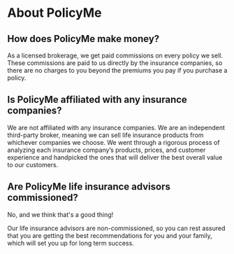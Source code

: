 # About PolicyMe

## How does PolicyMe make money?

As a licensed brokerage, we get paid commissions on every policy we sell. These commissions are paid to us directly by the insurance companies, so there are no charges to you beyond the premiums you pay if you purchase a policy.

## Is PolicyMe affiliated with any insurance companies?

We are not affiliated with any insurance companies. We are an independent third-party broker, meaning we can sell life insurance products from whichever companies we choose.  We went through a rigorous process of analyzing each insurance company’s products, prices, and customer experience and handpicked the ones that will deliver the best overall value to our customers.

## Are PolicyMe life insurance advisors commissioned?

No, and we think that's a good thing!

Our life insurance advisors are non-commissioned, so you can rest assured that you are getting the best recommendations for you and your family, which will set you up for long term success.

<br /><br /><br /><br />